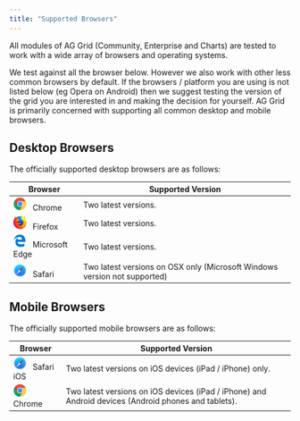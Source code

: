 ```yaml
---
title: "Supported Browsers"
---
```


All modules of AG Grid (Community, Enterprise and Charts) are tested to work with a wide array of browsers and operating systems.

We test against all the browser below. However we also work with other less common browsers by default. If the browsers / platform you are using is not listed below (eg Opera on Android) then we suggest testing the version of the grid you are interested in and making the decision for yourself. AG Grid is primarily concerned with supporting all common desktop and mobile browsers.

## Desktop Browsers

The officially supported desktop browsers are as follows:

<style>
    table img {
        width: 24px;
        margin-right: 0.5em;
    }
</style>

| Browser                                              | Supported Version                                                         |
| ---------------------------------------------------- | ------------------------------------------------------------------------- |
| ![Chrome](resources/chrome.svg) Chrome               | Two latest versions.                                                      |
| ![Firefox](resources/firefox.svg) Firefox            | Two latest versions.                                                      |
| ![Microsoft Edge](resources/edge.svg) Microsoft Edge | Two latest versions.                                                      |
| ![Safari](resources/safari.svg) Safari               | Two latest versions on OSX only (Microsoft Windows version not supported) |

## Mobile Browsers

The officially supported mobile browsers are as follows:

| Browser                                        | Supported Version                                                                                    |
| ---------------------------------------------- | ---------------------------------------------------------------------------------------------------- |
| ![Safari iOS](resources/safari.svg) Safari iOS | Two latest versions on iOS devices (iPad / iPhone) only.                                             |
| ![Chrome](resources/chrome.svg) Chrome         | Two latest versions on iOS devices (iPad / iPhone) and Android devices (Android phones and tablets). |
